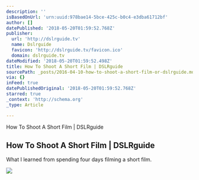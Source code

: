 ```yaml
---
description: ''
isBasedOnUrl: 'urn:uuid:978bae14-5bce-425c-b0c4-e3dba61712bf'
author: []
datePublished: '2018-05-20T01:59:52.768Z'
publisher:
  url: 'http://dslrguide.tv'
  name: Dslrguide
  favicon: 'http://dslrguide.tv/favicon.ico'
  domain: dslrguide.tv
dateModified: '2018-05-20T01:59:52.498Z'
title: How To Shoot A Short Film | DSLRguide
sourcePath: _posts/2016-04-10-how-to-shoot-a-short-film-or-dslrguide.md
via: {}
inFeed: true
datePublishedOriginal: '2018-05-20T01:59:52.768Z'
starred: true
_context: 'http://schema.org'
_type: Article

---
```

How To Shoot A Short Film | DSLRguide

<article style=""><h1>How To Shoot A Short Film | DSLRguide</h1><p>What I learned from spending four days filming a short film.</p><img src="http://dslrguide.tv/wp-content/uploads/2016/04/short-film-blog-1024x640.jpg" /></article>